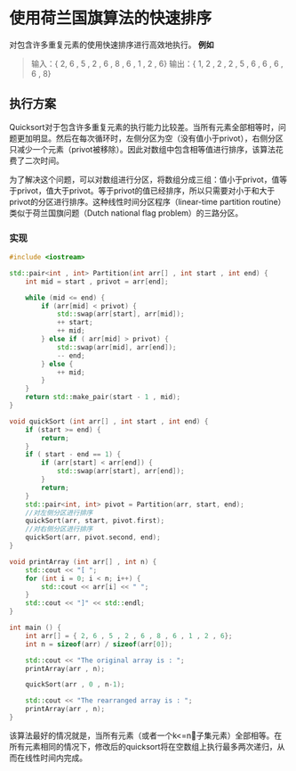 # 使用荷兰国旗算法的快速排序

对包含许多重复元素的使用快速排序进行高效地执行。
**例如**
>输入：{ 2, 6 , 5 , 2 , 6 , 8 , 6 , 1 , 2 , 6}
>输出：{ 1, 2 , 2 , 2 , 5 , 6 , 6 , 6 , 6 , 8}

## 执行方案

Quicksort对于包含许多重复元素的执行能力比较差。当所有元素全部相等时，问题更加明显。然后在每次循环时，左侧分区为空（没有值小于privot），右侧分区只减少一个元素（privot被移除）。因此对数组中包含相等值进行排序，该算法花费了二次时间。

为了解决这个问题，可以对数组进行分区，将数组分成三组：值小于privot，值等于privot，值大于privot。等于privot的值已经排序，所以只需要对小于和大于privot的分区进行排序。这种线性时间分区程序（linear-time partition routine）类似于荷兰国旗问题（Dutch national flag problem）的三路分区。

### 实现

```c++
#include <iostream>

std::pair<int , int> Partition(int arr[] , int start , int end) {
    int mid = start , privot = arr[end];

    while (mid <= end) {
        if (arr[mid] < privot) {
            std::swap(arr[start], arr[mid]);
            ++ start;
            ++ mid;
        } else if ( arr[mid] > privot) {
            std::swap(arr[mid], arr[end]);
            -- end;
        } else {
            ++ mid;
        }
    }
    return std::make_pair(start - 1 , mid);
}

void quickSort (int arr[] , int start , int end) {
    if (start >= end) {
        return;
    }
    if ( start - end == 1) {
        if (arr[start] < arr[end]) {
            std::swap(arr[start], arr[end]);
        }
        return;
    }
    std::pair<int, int> pivot = Partition(arr, start, end);
    //对左侧分区进行排序
    quickSort(arr, start, pivot.first);
    //对右侧分区进行排序
    quickSort(arr, pivot.second, end);
}

void printArray (int arr[] , int n) {
    std::cout << "[ ";
    for (int i = 0; i < n; i++) {
        std::cout << arr[i] << " ";
    }
    std::cout << "]" << std::endl;
}

int main () {
    int arr[] = { 2, 6 , 5 , 2 , 6 , 8 , 6 , 1 , 2 , 6};
    int n = sizeof(arr) / sizeof(arr[0]);

    std::cout << "The original array is : ";
    printArray(arr , n);

    quickSort(arr , 0 , n-1);

    std::cout << "The rearranged array is : ";
    printArray(arr , n);
}
```

该算法最好的情况就是，当所有元素（或者一个k<=n子集元素）全部相等。在所有元素相同的情况下，修改后的quicksort将在空数组上执行最多两次递归，从而在线性时间内完成。